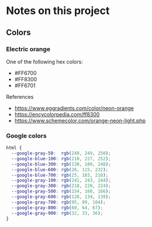 # Notes on this project

## Colors

### Electric orange

One of the following hex colors:

  - \#FF6700
  - \#FF8300
  - \#FF6701

References

  - https://www.eggradients.com/color/neon-orange
  - https://encycolorpedia.com/ff8300
  - https://www.schemecolor.com/orange-neon-light.php

### Google colors

```css
html {
  --google-gray-50:  rgb(248, 249, 250);
  --google-blue-100: rgb(210, 227, 252);
  --google-blue-300: rgb(138, 180, 248);
  --google-blue-600: rgb(26, 115, 232);
  --google-blue-700: rgb(25, 103, 210);
  --google-gray-100: rgb(241, 243, 244);
  --google-gray-300: rgb(218, 220, 224);
  --google-gray-500: rgb(154, 160, 166);
  --google-gray-600: rgb(128, 134, 139);
  --google-gray-700: rgb(95, 99, 104);
  --google-gray-800: rgb(60, 64, 67);
  --google-gray-900: rgb(32, 33, 36);
}
```
